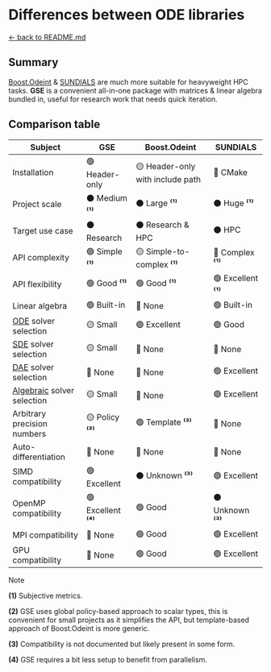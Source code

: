 # Differences between ODE libraries

[<- back to README.md](..)

## Summary

[Boost.Odeint](https://www.boost.org/doc/libs/master/libs/numeric/odeint/doc/html/index.html) & [SUNDIALS](https://computing.llnl.gov/projects/sundials) are much more suitable for heavyweight HPC tasks. **GSE** is a convenient all-in-one package with matrices & linear algebra bundled in, useful for research work that needs quick iteration.

## Comparison table

| Subject                                                      | GSE     | **Boost.Odeint**                | **SUNDIALS**        |
| ------------------------------------------------------------ | ------------------- | ------------------------------- | ------------------- |
| Installation                                                 | 🟢 Header-only       | 🟡 Header-only with include path | 🔴 CMake             |
| Project scale                                                | ⚫ Medium **⁽¹⁾**    | ⚫ Large **⁽¹⁾**                 | ⚫ Huge **⁽¹⁾**      |
| Target use case | ⚫ Research | ⚫ Research & HPC | ⚫ HPC |
| API complexity                                               | 🟢 Simple **⁽¹⁾**    | 🟡 Simple-to-complex **⁽¹⁾**     | 🔴 Complex **⁽¹⁾**   |
| API flexibility                                      | 🟢 Good **⁽¹⁾**      | 🟢 Good **⁽¹⁾**                  | 🟢 Excellent **⁽¹⁾** |
| Linear algebra | 🟢 Built-in | 🔴 None | 🟢 Built-in |
| [ODE](https://en.wikipedia.org/wiki/Ordinary_differential_equation) solver selection | 🟡 Small             | 🟢 Excellent                     | 🟢 Good              |
| [SDE](https://en.wikipedia.org/wiki/Stochastic_differential_equation) solver selection | 🟡 Small             | 🔴 None                          | 🔴 None              |
| [DAE](https://en.wikipedia.org/wiki/Differential-algebraic_system_of_equations) solver selection | 🔴 None              | 🔴 None                          | 🟢 Excellent         |
| [Algebraic](https://en.wikipedia.org/wiki/Nonlinear_system) solver selection | 🟡 Small             | 🔴 None                          | 🟢 Excellent         |
| Arbitrary precision numbers                                  | 🟡 Policy **⁽²⁾**    | 🟢 Template **⁽²⁾**              | 🔴 None              |
| Auto-differentiation                                         | 🔴 None              | 🔴 None                          | 🔴 None              |
| SIMD compatibility                                           | 🟢 Excellent         | ⚫ Unknown **⁽³⁾**               | 🟢 Excellent         |
| OpenMP compatibility                                         | 🟢 Excellent **⁽⁴⁾** | 🟢 Good                          | ⚫ Unknown **⁽³⁾**   |
| MPI compatibility                                            | 🔴 None              | 🟢 Good                          | 🟢 Excellent         |
| GPU compatibility                                            | 🔴 None              | 🟢 Good                          | 🟢 Excellent         |

> [!Note]
>
> **(1)** Subjective metrics.
>
> **(2)** GSE uses global policy-based approach to scalar types, this is convenient for small projects as it simplifies the API, but template-based approach of Boost.Odeint is more generic.
>
> **(3)** Compatibility is not documented but likely present in some form.
>
> **(4)** GSE requires a bit less setup to benefit from parallelism.

